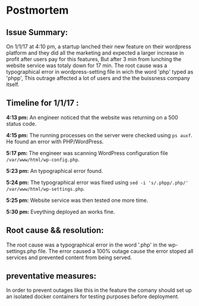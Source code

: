 # Postmortem
## Issue Summary:
On 1/1/17 at 4:10 pm, a startup lanched their new feature on their wordpress platform and they did all the marketing and expected a larger increase in profit after users pay for this features, But after 3 min from lunching the website service was totaly down for 17 min. The root cause was a typographical error in wordpress-setting file in wich the word 'php' typed as 'phpp', This outrage affected a lot of users and the the buissness company itself.

## Timeline for 1/1/17 :
**4:13 pm:** An engineer noticed that the website was returning on a 500 status code.

**4:15 pm:** The running processes on the server were checked using `ps auxf`. He found an error with PHP/WordPress.

**5:17 pm:** The engineer was scanning  WordPress configuration file `/var/www/html/wp-config.php`.

**5:23 pm:** An typographical error found.

**5:24 pm:** The typographical error was fixed using `sed -i 's/.phpp/.php/' /var/www/html/wp-settings.php`. 

**5:25 pm:** Website service was then tested one more time.

**5:30 pm:** Eveything deployed an works fine.

## Root cause && resolution:
The root cause was  a typographical error in the word '.php' in the wp-settings.php file. The error caused a 100% outage cause the error stoped all services and prevented content from being served. 

## preventative measures:
In order to prevent outages like this in the feature the comany should set up an isolated docker containers for testing purposes before deployment.
